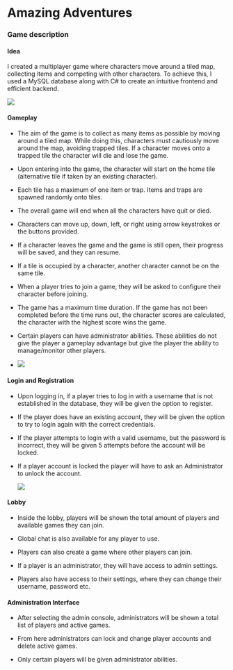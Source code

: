 # Amazing Adventures

### Game description

<h4>Idea</h4> 

I created a multiplayer game where characters move around a tiled map, collecting items and competing with other characters. To achieve this, I used a MySQL database along with C# to create an intuitive frontend and efficient backend. 

<img src="https://raw.githubusercontent.com/travisbyr/amazingAdventures/main/Documentation%20Images/gameplay.png?token=AOUNHPOXSMYHC6YJULT74QTBCSJBC">

#### Gameplay 

- The aim of the game is to collect as many items as possible by moving around a tiled map. While doing this, characters must cautiously move around   the map, avoiding trapped tiles. If a character moves onto a trapped tile the character will die and lose the game. 

- Upon entering into the game, the character will start on the home tile (alternative tile if taken by an existing character). 

- Each tile has a maximum of one item or trap. Items and traps are spawned randomly onto tiles. 

- The overall game will end when all the characters have quit or died. 

- Characters can move up, down, left, or right using arrow keystrokes or the buttons provided.

- If a character leaves the game and the game is still open, their progress will be saved, and they can resume.

- If a tile is occupied by a character, another character cannot be on the same tile.

- When a player tries to join a game, they will be asked to configure their character before joining.                                    

- The game has a maximum time duration. If the game has not been completed before the time runs out, the character scores are calculated, the character with the highest score wins the game.

- Certain players can have administrator abilities. These abilities do not give the player a gameplay advantage but give the player the ability to manage/monitor other players.
- <img src="https://raw.githubusercontent.com/travisbyr/amazingAdventures/main/Documentation%20Images/login.png?token=AOUNHPLLHXBXCYWKZ4WLM63BCSJCG">

#### Login and Registration

- Upon logging in, if a player tries to log in with a username that is not established in the database, they will be given the option to register.

- If the player does have an existing account, they will be given the option to try to login again with the correct credentials.

- If the player attempts to login with a valid username, but the password is incorrect, they will be given 5 attempts before the account will be locked.

- If a player account is locked the player will have to ask an Administrator to unlock the account.

  <img src="https://raw.githubusercontent.com/travisbyr/amazingAdventures/main/Documentation%20Images/lobby.png?token=AOUNHPPT6T6C3KMGMW3I42DBCSJDM">

#### Lobby

- Inside the lobby, players will be shown the total amount of players and available games they can join.

- Global chat is also available for any player to use.

- Players can also create a game where other players can join.

- If a player is an administrator, they will have access to admin settings. 

- Players also have access to their settings, where they can change their username, password etc.

#### Administration Interface

- After selecting the admin console, administrators will be shown a total list of players and active games.

- From here administrators can lock and change player accounts and delete active games.

- Only certain players will be given administrator abilities.


